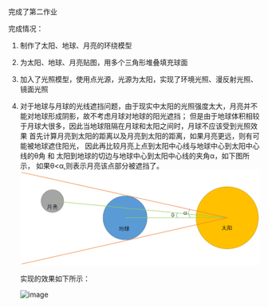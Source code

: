 完成了第二作业

完成情况：
1. 制作了太阳、地球、月亮的环绕模型
2. 为太阳、地球、月亮贴图，用多个三角形堆叠填充球面
3. 加入了光照模型，使用点光源，光源为太阳，实现了环境光照、漫反射光照、镜面光照
4. 对于地球与月球的光线遮挡问题，由于现实中太阳的光照强度太大，月亮并不能对地球形成阴影，故不考虑月球对地球的阳光遮挡；
   但是由于地球体积相较于月球大很多，因此当地球阻隔在月球和太阳之间时，月球不应该受到光照效果
   首先计算月亮到太阳的距离以及月亮到太阳的距离，如果月亮更远，则有可能被地球遮住阳光，
   因此再比较月亮上点到太阳中心线与地球中心到太阳中心线的θ角 和 太阳到地球的切边与地球中心到太阳中心线的夹角α，如下图所示，
   如果θ<α,则表示月亮该点部分被遮挡了。
   ![image](https://github.com/Running-Chicken007/graphics2019/blob/master/21951086%E9%BB%84%E5%86%A0%E7%A7%AF/Project02/yinying.png)
   
   实现的效果如下所示：
   
   ![image](https://github.com/Running-Chicken007/graphics2019/blob/master/21951086%E9%BB%84%E5%86%A0%E7%A7%AF/Project02/%E6%95%88%E6%9E%9C.gif)
   
  
